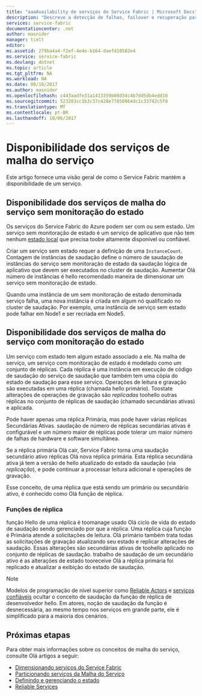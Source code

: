 ```yaml
---
title: "aaaAvailability de serviços do Service Fabric | Microsoft Docs"
description: "Descreve a detecção de falhas, failover e recuperação para serviços"
services: service-fabric
documentationcenter: .net
author: masnider
manager: timlt
editor: 
ms.assetid: 279ba4a4-f2ef-4e4e-b164-daefd10582e4
ms.service: service-fabric
ms.devlang: dotnet
ms.topic: article
ms.tgt_pltfrm: NA
ms.workload: NA
ms.date: 08/18/2017
ms.author: masnider
ms.openlocfilehash: c443aadfe31a1413359b08d34c4b7dd5db4edd16
ms.sourcegitcommit: 523283cc1b3c37c428e77850964dc1c33742c5f0
ms.translationtype: MT
ms.contentlocale: pt-BR
ms.lasthandoff: 10/06/2017
---
```

# <a name="availability-of-service-fabric-services"></a>Disponibilidade dos serviços de malha do serviço
Este artigo fornece uma visão geral de como o Service Fabric mantém a disponibilidade de um serviço.

## <a name="availability-of-service-fabric-stateless-services"></a>Disponibilidade dos serviços de malha do serviço sem monitoração do estado
Os serviços do Service Fabric do Azure podem ser com ou sem estado. Um serviço sem monitoração de estado é um serviço de aplicativo que não tem nenhum [estado local](service-fabric-concepts-state.md) que precisa toobe altamente disponível ou confiável.

Criar um serviço sem estado requer a definição de uma `InstanceCount`. Contagem de instâncias de saudação define o número de saudação de instâncias do serviço sem monitoração de estado da saudação lógica de aplicativo que devem ser executados no cluster de saudação. Aumentar Olá número de instâncias é hello recomendado maneira de dimensionar um serviço sem monitoração de estado.

Quando uma instância de um sem monitoração de estado denominada serviço falha, uma nova instância é criada em algum nó qualificado no cluster de saudação. Por exemplo, uma instância de serviço sem estado pode falhar em Node1 e ser recriada em Node5.

## <a name="availability-of-service-fabric-stateful-services"></a>Disponibilidade dos serviços de malha do serviço com monitoração do estado
Um serviço com estado tem algum estado associado a ele. Na malha de serviço, um serviço com monitoração de estado é modelado como um conjunto de réplicas. Cada réplica é uma instância em execução de código de saudação do serviço de saudação que também tem uma cópia do estado de saudação para esse serviço. Operações de leitura e gravação são executadas em uma réplica (chamada hello primário). Toostate alterações de operações de gravação são *replicadas* toohello outras réplicas no conjunto de réplicas de saudação (chamado secundárias ativas) e aplicada. 

Pode haver apenas uma réplica Primária, mas pode haver várias réplicas Secundárias Ativas. saudação de número de réplicas secundárias ativas é configurável e um número maior de réplicas pode tolerar um maior número de falhas de hardware e software simultânea.

Se a réplica primária Olá cair, Service Fabric torna uma saudação secundário ativo réplicas Olá nova réplica primária. Esta réplica secundária ativa já tem a versão de hello atualizado do estado da saudação (via *replicação*), e pode continuar a processar leitura adicional e operações de gravação.

Esse conceito, de uma réplica que está sendo um primário ou secundário ativo, é conhecido como Olá função de réplica.

### <a name="replica-roles"></a>Funções de réplica
função Hello de uma réplica é toomanage usado Olá ciclo de vida do estado de saudação sendo gerenciado por que a réplica. Uma réplica cuja função é Primária atende a solicitações de leitura. Olá primário também trata todas as solicitações de gravação atualizando seu estado e replicar alterações de saudação. Essas alterações são secundárias ativas de toohello aplicado no conjunto de réplicas de saudação. trabalho de saudação de um secundário ativo é as alterações de estado tooreceive Olá a réplica primária foi replicado e atualizar a exibição do estado de saudação.

> [!NOTE]
> Modelos de programação de nível superior como [Reliable Actors](service-fabric-reliable-actors-introduction.md) e [serviços confiáveis](service-fabric-reliable-services-introduction.md) ocultar o conceito de saudação da função de réplica de desenvolvedor hello. Em atores, noção de saudação da função é desnecessária, ao mesmo tempo nos serviços em grande parte, ele é simplificado para a maioria dos cenários.
>

## <a name="next-steps"></a>Próximas etapas
Para obter mais informações sobre os conceitos de malha do serviço, consulte Olá artigos a seguir:

- [Dimensionando serviços do Service Fabric](service-fabric-concepts-scalability.md)
- [Particionando serviços da Malha do Serviço](service-fabric-concepts-partitioning.md)
- [Definindo e gerenciando o estado](service-fabric-concepts-state.md)
- [Reliable Services](service-fabric-reliable-services-introduction.md)
